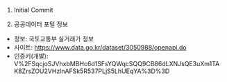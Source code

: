 1. Initial Commit

2. 공공데이터 포털 정보
- 정보: 국토교통부 실거래가 정보
- 사이트: https://www.data.go.kr/dataset/3050988/openapi.do
- 인증키(개발): V%2FSqcjoSJVhxbMBHc6d1SFsYQWqcSQQ9CB86dLXNJsQE3uXm1TAK8ZrsZOU2VHzlnAFSk5R537PLjS5LhUEqYA%3D%3D